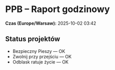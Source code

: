 # PPB – Raport godzinowy
**Czas (Europe/Warsaw):** 2025-10-02 03:42

## Status projektów
- Bezpieczny Pieszy — OK
- Zwolnij przy przejściu — OK
- Odblask ratuje życie — OK

